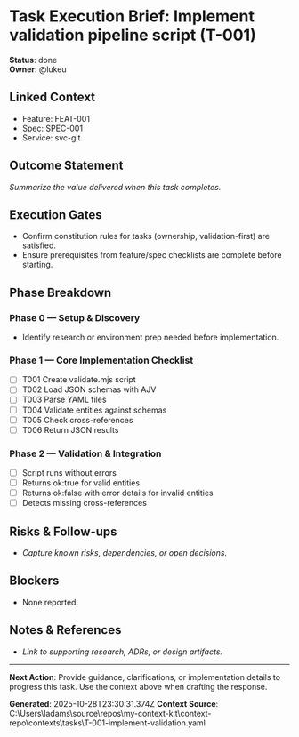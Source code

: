 # Task Execution Brief: Implement validation pipeline script (T-001)

**Status**: done  
**Owner**: @lukeu

## Linked Context
- Feature: FEAT-001
- Spec: SPEC-001
- Service: svc-git

## Outcome Statement
_Summarize the value delivered when this task completes._

## Execution Gates
- Confirm constitution rules for tasks (ownership, validation-first) are satisfied.
- Ensure prerequisites from feature/spec checklists are complete before starting.

## Phase Breakdown
### Phase 0 — Setup & Discovery
- Identify research or environment prep needed before implementation.

### Phase 1 — Core Implementation Checklist
- [ ] T001 Create validate.mjs script
- [ ] T002 Load JSON schemas with AJV
- [ ] T003 Parse YAML files
- [ ] T004 Validate entities against schemas
- [ ] T005 Check cross-references
- [ ] T006 Return JSON results

### Phase 2 — Validation & Integration
- [ ] Script runs without errors
- [ ] Returns ok:true for valid entities
- [ ] Returns ok:false with error details for invalid entities
- [ ] Detects missing cross-references

## Risks & Follow-ups
- _Capture known risks, dependencies, or open decisions._

## Blockers
- None reported.

## Notes & References
- _Link to supporting research, ADRs, or design artifacts._

---

**Next Action**: Provide guidance, clarifications, or implementation details to progress this task. Use the context above when drafting the response.

**Generated**: 2025-10-28T23:30:31.374Z
**Context Source**: C:\Users\ladams\source\repos\my-context-kit\context-repo\contexts\tasks\T-001-implement-validation.yaml
